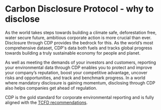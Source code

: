 # Carbon Disclosure Protocol - why to disclose

As the world takes steps towards building a climate safe, deforestation free, water secure future, ambitious corporate action is more crucial than ever. Disclosure through CDP provides the bedrock for this. As the world’s most comprehensive dataset, CDP's data both fuels and tracks global progress towards building a truly sustainable economy for people and planet.

As well as meeting the demands of your investors and customers, reporting your environmental data through CDP enables you to protect and improve your company’s reputation, boost your competitive advantage, uncover risks and opportunities, and track and benchmark progress. In a world where mandatory disclosure is gaining momentum, disclosing through CDP also helps companies get ahead of regulation.

CDP is the gold standard for corporate environmental reporting and is fully aligned with the [TCFD recommendations](https://www.cdp.net/en/guidance/how-cdp-is-aligned-to-the-tcfd).